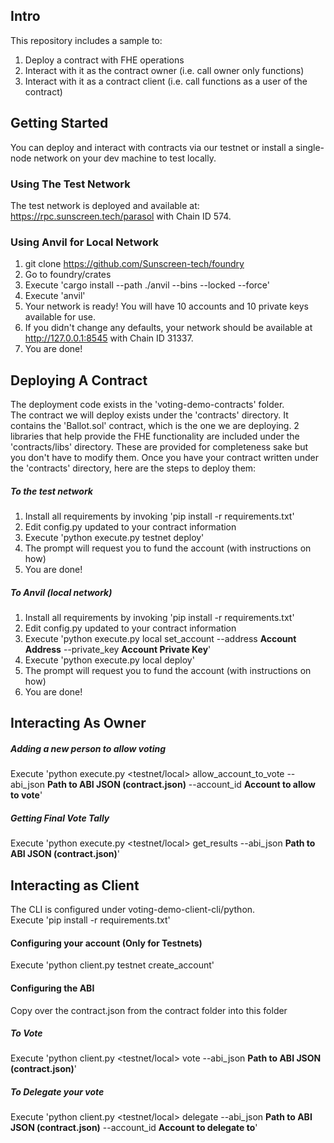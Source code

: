 ## Intro

This repository includes a sample to:
1. Deploy a contract with FHE operations
2. Interact with it as the contract owner (i.e. call owner only functions)
3. Interact with it as a contract client (i.e. call functions as a user of the contract)

## Getting Started
You can deploy and interact with contracts via our testnet or install a single-node network on your dev machine to test locally.
### Using The Test Network
The test network is deployed and available at: https://rpc.sunscreen.tech/parasol with Chain ID 574.
### Using Anvil for Local Network
1. git clone https://github.com/Sunscreen-tech/foundry
2. Go to foundry/crates
3. Execute 'cargo install --path ./anvil --bins --locked --force'
4. Execute 'anvil'
5. Your network is ready! You will have 10 accounts and 10 private keys available for use.
6. If you didn't change any defaults, your network should be available at http://127.0.0.1:8545 with Chain ID 31337.
7. You are done!

## Deploying A Contract
The deployment code exists in the 'voting-demo-contracts' folder. <br/>
The contract we will deploy exists under the 'contracts' directory. It contains the 'Ballot.sol' contract, which is the one we are deploying. 2 libraries that help provide the FHE functionality are included under the 'contracts/libs' directory. These are provided for completeness sake but you don't have to modify them.
Once you have your contract written under the 'contracts' directory, here are the steps to deploy them:
##### To the test network
1. Install all requirements by invoking 'pip install -r requirements.txt'
2. Edit config.py updated to your contract information
3. Execute 'python execute.py testnet deploy'
4. The prompt will request you to fund the account (with instructions on how)
5. You are done!
##### To Anvil (local network)
1. Install all requirements by invoking 'pip install -r requirements.txt'
2. Edit config.py updated to your contract information
3. Execute 'python execute.py local set_account --address **Account Address** --private_key **Account Private Key**'
4. Execute 'python execute.py local deploy'
5. The prompt will request you to fund the account (with instructions on how)
6. You are done!


## Interacting As Owner
##### Adding a new person to allow voting
Execute 'python execute.py <testnet/local> allow_account_to_vote --abi_json **Path to ABI JSON (contract.json)** --account_id **Account to allow to vote**'
##### Getting Final Vote Tally
Execute 'python execute.py <testnet/local> get_results --abi_json **Path to ABI JSON (contract.json)**'


## Interacting as Client
The CLI is configured under voting-demo-client-cli/python. <br/>
Execute 'pip install -r requirements.txt'
#### Configuring your account (Only for Testnets)
Execute 'python client.py testnet create_account'

#### Configuring the ABI
Copy over the contract.json from the contract folder into this folder

##### To Vote
Execute 'python client.py <testnet/local> vote --abi_json **Path to ABI JSON (contract.json)**'

##### To Delegate your vote
Execute 'python client.py <testnet/local> delegate --abi_json **Path to ABI JSON (contract.json)** --account_id **Account to delegate to**'
